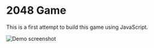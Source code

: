 # 2048 Game

This is a first attempt to build this game using JavaScript.

![Demo screenshot]([https://github.com/tomasproanop/2048-game/blob/main/2048-demo.jpg "Game screenshot")
